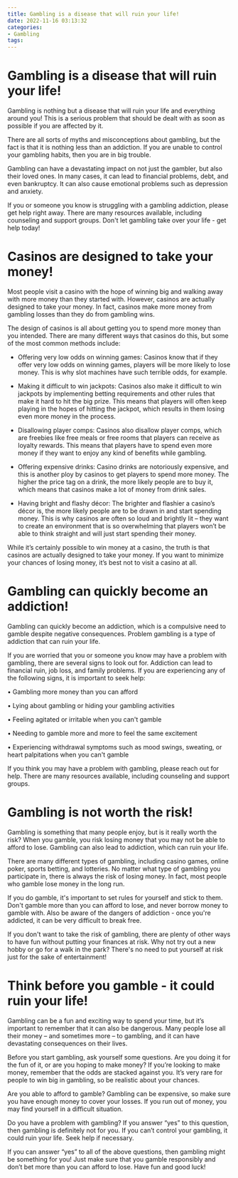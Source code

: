 ```yaml
---
title: Gambling is a disease that will ruin your life!
date: 2022-11-16 03:13:32
categories:
- Gambling
tags:
---
```



#  Gambling is a disease that will ruin your life!

Gambling is nothing but a disease that will ruin your life and everything around you! This is a serious problem that should be dealt with as soon as possible if you are affected by it.

There are all sorts of myths and misconceptions about gambling, but the fact is that it is nothing less than an addiction. If you are unable to control your gambling habits, then you are in big trouble.

Gambling can have a devastating impact on not just the gambler, but also their loved ones. In many cases, it can lead to financial problems, debt, and even bankruptcy. It can also cause emotional problems such as depression and anxiety.

If you or someone you know is struggling with a gambling addiction, please get help right away. There are many resources available, including counseling and support groups. Don't let gambling take over your life - get help today!

#  Casinos are designed to take your money!

Most people visit a casino with the hope of winning big and walking away with more money than they started with. However, casinos are actually designed to take your money. In fact, casinos make more money from gambling losses than they do from gambling wins.

The design of casinos is all about getting you to spend more money than you intended. There are many different ways that casinos do this, but some of the most common methods include:

- Offering very low odds on winning games: Casinos know that if they offer very low odds on winning games, players will be more likely to lose money. This is why slot machines have such terrible odds, for example.

- Making it difficult to win jackpots: Casinos also make it difficult to win jackpots by implementing betting requirements and other rules that make it hard to hit the big prize. This means that players will often keep playing in the hopes of hitting the jackpot, which results in them losing even more money in the process.

- Disallowing player comps: Casinos also disallow player comps, which are freebies like free meals or free rooms that players can receive as loyalty rewards. This means that players have to spend even more money if they want to enjoy any kind of benefits while gambling.

- Offering expensive drinks: Casino drinks are notoriously expensive, and this is another ploy by casinos to get players to spend more money. The higher the price tag on a drink, the more likely people are to buy it, which means that casinos make a lot of money from drink sales.

- Having bright and flashy décor: The brighter and flashier a casino’s décor is, the more likely people are to be drawn in and start spending money. This is why casinos are often so loud and brightly lit – they want to create an environment that is so overwhelming that players won’t be able to think straight and will just start spending their money.

While it’s certainly possible to win money at a casino, the truth is that casinos are actually designed to take your money. If you want to minimize your chances of losing money, it’s best not to visit a casino at all.

#  Gambling can quickly become an addiction!

Gambling can quickly become an addiction, which is a compulsive need to gamble despite negative consequences. Problem gambling is a type of addiction that can ruin your life.

If you are worried that you or someone you know may have a problem with gambling, there are several signs to look out for. Addiction can lead to financial ruin, job loss, and family problems. If you are experiencing any of the following signs, it is important to seek help:

• Gambling more money than you can afford

• Lying about gambling or hiding your gambling activities

• Feeling agitated or irritable when you can't gamble

• Needing to gamble more and more to feel the same excitement

• Experiencing withdrawal symptoms such as mood swings, sweating, or heart palpitations when you can't gamble

If you think you may have a problem with gambling, please reach out for help. There are many resources available, including counseling and support groups.

#  Gambling is not worth the risk!

Gambling is something that many people enjoy, but is it really worth the risk? When you gamble, you risk losing money that you may not be able to afford to lose. Gambling can also lead to addiction, which can ruin your life.

There are many different types of gambling, including casino games, online poker, sports betting, and lotteries. No matter what type of gambling you participate in, there is always the risk of losing money. In fact, most people who gamble lose money in the long run.

If you do gamble, it's important to set rules for yourself and stick to them. Don't gamble more than you can afford to lose, and never borrow money to gamble with. Also be aware of the dangers of addiction - once you're addicted, it can be very difficult to break free.

If you don't want to take the risk of gambling, there are plenty of other ways to have fun without putting your finances at risk. Why not try out a new hobby or go for a walk in the park? There's no need to put yourself at risk just for the sake of entertainment!

#  Think before you gamble - it could ruin your life!

Gambling can be a fun and exciting way to spend your time, but it’s important to remember that it can also be dangerous. Many people lose all their money – and sometimes more – to gambling, and it can have devastating consequences on their lives.

Before you start gambling, ask yourself some questions. Are you doing it for the fun of it, or are you hoping to make money? If you’re looking to make money, remember that the odds are stacked against you. It’s very rare for people to win big in gambling, so be realistic about your chances.

Are you able to afford to gamble? Gambling can be expensive, so make sure you have enough money to cover your losses. If you run out of money, you may find yourself in a difficult situation.

Do you have a problem with gambling? If you answer “yes” to this question, then gambling is definitely not for you. If you can’t control your gambling, it could ruin your life. Seek help if necessary.

If you can answer “yes” to all of the above questions, then gambling might be something for you! Just make sure that you gamble responsibly and don’t bet more than you can afford to lose. Have fun and good luck!